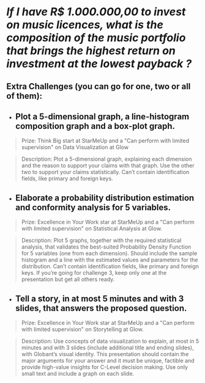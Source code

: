 # *If I have R$ 1.000.000,00 to invest on music licences, what is the composition of the music portfolio that brings the highest return on investment at the lowest payback ?*

## Extra Challenges (you can go for one, two or all of them):

* ## Plot a 5-dimensional graph, a line-histogram composition graph and a box-plot graph.

> Prize: Think Big start at StarMeUp and a "Can perform with limited supervision" on Data Visualization at Glow

> Description: Plot a 5-dimensional graph, explaining each dimension and the reason to support your claims with that graph. Use the other two to support your claims statistically. Can’t contain identification fields, like primary and foreign keys.

* ## Elaborate a probability distribution estimation and conformity analysis for 5 variables.

> Prize: Excellence in Your Work star at StarMeUp and a "Can perform with limited supervision" on Statistical Analysis at Glow.

> Description: Plot 5 graphs, together with the required statistical analysis, that validates the best-suited Probability Density Function for 5 variables (one from each dimension). Should include the sample histogram and a line with the estimated values and parameters for the distribution. Can’t contain identification fields, like primary and foreign keys. If you’re going for challenge 3, keep only one at the presentation but get all others ready.

* ## Tell a story, in at most 5 minutes and with 3 slides, that answers the proposed question.

> Prize: Excellence in Your Work star at StarMeUp and a "Can perform with limited supervision" on Storytelling at Glow.

> Description: Use concepts of data visualization to explain, at most in 5 minutes and with 3 slides (include additional title and ending slides), with Globant’s visual identity. This presentation should contain the major arguments for your answer and it must be unique, factible and provide high-value insights for C-Level decision making. Use only small text and include a graph on each slide.
